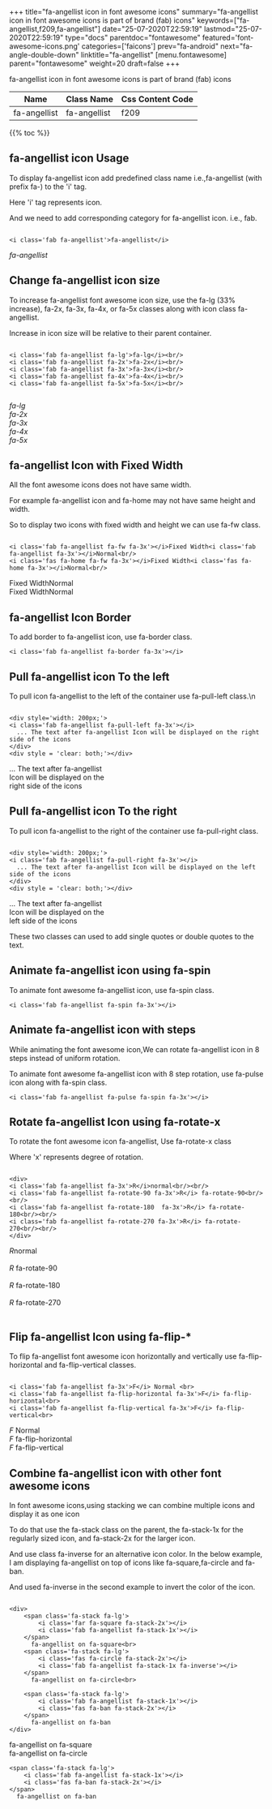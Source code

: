 +++
title="fa-angellist icon in font awesome icons"
summary="fa-angellist icon in font awesome icons is part of brand (fab) icons"
keywords=["fa-angellist,f209,fa-angellist"]
date="25-07-2020T22:59:19"
lastmod="25-07-2020T22:59:19"
type="docs"
parentdoc="fontawesome"
featured='font-awesome-icons.png'
categories=['faicons']
prev="fa-android"
next="fa-angle-double-down"
linktitle="fa-angellist"
[menu.fontawesome]
parent="fontawesome"
weight=20
draft=false
+++


fa-angellist icon in font awesome icons is part of brand (fab) icons

<div class='table-responsive'><table class='table'><thead><tr><th>Name</th><th>Class Name</th><th>Css Content Code</th></tr></thead><tbody><tr><td>fa-angellist</td><td>fa-angellist</td><td>f209</td></tr></tbody></table></div>


{{% toc %}}


## fa-angellist icon Usage

To display fa-angellist icon add predefined class name i.e.,fa-angellist (with prefix fa-) to the 'i' tag.

Here 'i' tag represents icon.

And we need to add corresponding category for fa-angellist icon. i.e., fab.


```

<i class='fab fa-angellist'>fa-angellist</i>
```

<i class='fab fa-angellist'>fa-angellist</i>




## Change fa-angellist icon size
To increase fa-angellist font awesome icon size, use the fa-lg (33% increase), fa-2x, fa-3x, fa-4x, or fa-5x classes along with icon class fa-angellist.

Increase in icon size will be relative to their parent container. 

```

<i class='fab fa-angellist fa-lg'>fa-lg</i><br/>
<i class='fab fa-angellist fa-2x'>fa-2x</i><br/>
<i class='fab fa-angellist fa-3x'>fa-3x</i><br/>
<i class='fab fa-angellist fa-4x'>fa-4x</i><br/>
<i class='fab fa-angellist fa-5x'>fa-5x</i><br/>
            
```

<i class='fab fa-angellist fa-lg'>fa-lg</i><br/>
<i class='fab fa-angellist fa-2x'>fa-2x</i><br/>
<i class='fab fa-angellist fa-3x'>fa-3x</i><br/>
<i class='fab fa-angellist fa-4x'>fa-4x</i><br/>
<i class='fab fa-angellist fa-5x'>fa-5x</i><br/>
            



## fa-angellist Icon with Fixed Width 

All the font awesome icons does not have same width.

For example fa-angellist icon and fa-home may not have same height and width.

So to display two icons with fixed width and height we can use fa-fw class.


```

<i class='fab fa-angellist fa-fw fa-3x'></i>Fixed Width<i class='fab fa-angellist fa-3x'></i>Normal<br/>
<i class='fas fa-home fa-fw fa-3x'></i>Fixed Width<i class='fas fa-home fa-3x'></i>Normal<br/>
```

<i class='fab fa-angellist fa-fw fa-3x'></i>Fixed Width<i class='fab fa-angellist fa-3x'></i>Normal<br/>
<i class='fas fa-home fa-fw fa-3x'></i>Fixed Width<i class='fas fa-home fa-3x'></i>Normal<br/>



## fa-angellist Icon Border 

To add border to fa-angellist icon, use fa-border class.


```
<i class='fab fa-angellist fa-border fa-3x'></i>

```
<i class='fab fa-angellist fa-border fa-3x'></i>





## Pull fa-angellist icon To the left

To pull icon fa-angellist to the left of the container use fa-pull-left class.\n

```

<div style='width: 200px;'>
<i class='fab fa-angellist fa-pull-left fa-3x'></i>
  ... The text after fa-angellist Icon will be displayed on the right side of the icons
</div>
<div style = 'clear: both;'></div>
```

<div style='width: 200px;'>
<i class='fab fa-angellist fa-pull-left fa-3x'></i>
  ... The text after fa-angellist Icon will be displayed on the right side of the icons
</div>
<div style = 'clear: both;'></div>




## Pull fa-angellist icon To the right
To pull icon fa-angellist to the right of the container use fa-pull-right class.

```

<div style='width: 200px;'>
<i class='fab fa-angellist fa-pull-right fa-3x'></i>
  ... The text after fa-angellist Icon will be displayed on the left side of the icons
</div>
<div style = 'clear: both;'></div>
```

<div style='width: 200px;'>
<i class='fab fa-angellist fa-pull-right fa-3x'></i>
  ... The text after fa-angellist Icon will be displayed on the left side of the icons
</div>
<div style = 'clear: both;'></div>

These two classes can used to add single quotes or double quotes to the text.


## Animate fa-angellist icon using fa-spin
To animate font awesome fa-angellist icon, use fa-spin class.

```
<i class='fab fa-angellist fa-spin fa-3x'></i>
```
<i class='fab fa-angellist fa-spin fa-3x'></i>




## Animate fa-angellist icon with steps
While animating the font awesome icon,We can rotate fa-angellist icon in 8 steps instead of uniform rotation.

To animate font awesome fa-angellist icon with 8 step rotation, use fa-pulse icon along with fa-spin class.


```
<i class='fab fa-angellist fa-pulse fa-spin fa-3x'></i>

```
<i class='fab fa-angellist fa-pulse fa-spin fa-3x'></i>





## Rotate fa-angellist Icon using fa-rotate-x
To rotate the font awesome icon fa-angellist, Use fa-rotate-x class

Where 'x' represents degree of rotation.


```

<div>
<i class='fab fa-angellist fa-3x'>R</i>normal<br/><br/>
<i class='fab fa-angellist fa-rotate-90 fa-3x'>R</i> fa-rotate-90<br/><br/> 
<i class='fab fa-angellist fa-rotate-180  fa-3x'>R</i> fa-rotate-180<br/><br/> 
<i class='fab fa-angellist fa-rotate-270 fa-3x'>R</i> fa-rotate-270<br/><br/>
</div>
```

<div>
<i class='fab fa-angellist fa-3x'>R</i>normal<br/><br/>
<i class='fab fa-angellist fa-rotate-90 fa-3x'>R</i> fa-rotate-90<br/><br/> 
<i class='fab fa-angellist fa-rotate-180  fa-3x'>R</i> fa-rotate-180<br/><br/> 
<i class='fab fa-angellist fa-rotate-270 fa-3x'>R</i> fa-rotate-270<br/><br/>
</div>




## Flip fa-angellist Icon using fa-flip-*
To flip fa-angellist font awesome icon horizontally and vertically use fa-flip-horizontal and fa-flip-vertical classes. 

```

<i class='fab fa-angellist fa-3x'>F</i> Normal <br>
<i class='fab fa-angellist fa-flip-horizontal fa-3x'>F</i> fa-flip-horizontal<br>
<i class='fab fa-angellist fa-flip-vertical fa-3x'>F</i> fa-flip-vertical<br>
```

<i class='fab fa-angellist fa-3x'>F</i> Normal <br>
<i class='fab fa-angellist fa-flip-horizontal fa-3x'>F</i> fa-flip-horizontal<br>
<i class='fab fa-angellist fa-flip-vertical fa-3x'>F</i> fa-flip-vertical<br>




## Combine fa-angellist icon with other font awesome icons
In font awesome icons,using stacking we can combine multiple icons and display it as one icon 

To do that use the fa-stack class on the parent, the fa-stack-1x for the regularly sized icon, and fa-stack-2x for the larger icon.

And use class fa-inverse for an alternative icon color. 
In the below example, I am displaying fa-angellist on top of icons like fa-square,fa-circle and fa-ban.

And used fa-inverse in the second example to invert the color of the icon.

```

<div>
    <span class='fa-stack fa-lg'>
        <i class='far fa-square fa-stack-2x'></i>
        <i class='fab fa-angellist fa-stack-1x'></i>
    </span>
      fa-angellist on fa-square<br>
    <span class='fa-stack fa-lg'>
        <i class='fas fa-circle fa-stack-2x'></i>
        <i class='fab fa-angellist fa-stack-1x fa-inverse'></i>
    </span>
      fa-angellist on fa-circle<br>

    <span class='fa-stack fa-lg'>
        <i class='fab fa-angellist fa-stack-1x'></i>
        <i class='fas fa-ban fa-stack-2x'></i>
    </span>
      fa-angellist on fa-ban
</div>
```

<div>
    <span class='fa-stack fa-lg'>
        <i class='far fa-square fa-stack-2x'></i>
        <i class='fab fa-angellist fa-stack-1x'></i>
    </span>
      fa-angellist on fa-square<br>
    <span class='fa-stack fa-lg'>
        <i class='fas fa-circle fa-stack-2x'></i>
        <i class='fab fa-angellist fa-stack-1x fa-inverse'></i>
    </span>
      fa-angellist on fa-circle<br>

    <span class='fa-stack fa-lg'>
        <i class='fab fa-angellist fa-stack-1x'></i>
        <i class='fas fa-ban fa-stack-2x'></i>
    </span>
      fa-angellist on fa-ban
</div>






